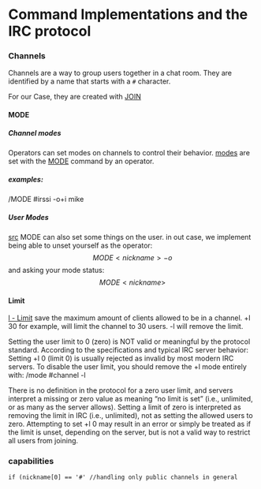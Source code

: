 # Command Implementations and the IRC protocol

### Channels

Channels are a way to group users together in a chat room. They are identified by a name that starts with a `#` character.

For our Case, they are created with [JOIN](https://modern.ircdocs.horse/#join-message)

#### MODE

##### Channel modes

Operators can set modes on channels to control their behavior.
[modes](https://modern.ircdocs.horse/#channel-modes) are set with the [MODE](https://modern.ircdocs.horse/#mode-message) command by an operator.

##### examples:
/MODE #irssi -o+i mike

##### User Modes

[src](https://github.com/grawity/irc-docs/blob/master/misc/irc-documentation-jilles/client%20protocol.txt)
MODE can also set some things on the user. in out case, we implement being able to unset yourself as the operator:
$$ MODE <nickname> -o$$
and asking your mode status:
$$ MODE <nickname>$$

#### Limit
[l - Limit](https://www.afternet.org/help/irc/modes) save the maximum amount of clients allowed to be in a channel.
+l 30 for example, will limit the channel to 30 users.
-l will remove the limit.

Setting the user limit to 0 (zero) is NOT valid or meaningful by the protocol standard. According to the specifications and typical IRC server behavior:
    Setting +l 0 (limit 0) is usually rejected as invalid by most modern IRC servers.
    To disable the user limit, you should remove the +l mode entirely with:
/mode #channel -l

There is no definition in the protocol for a zero user limit, and servers interpret a missing or zero value as meaning “no limit is set” (i.e., unlimited, or as many as the server allows).
    Setting a limit of zero is interpreted as removing the limit in IRC (i.e., unlimited), not as setting the allowed users to zero.
    Attempting to set +l 0 may result in an error or simply be treated as if the limit is unset, depending on the server, but is not a valid way to restrict all users from joining.

### capabilities

	if (nickname[0] == '#' //handling only public channels in general
